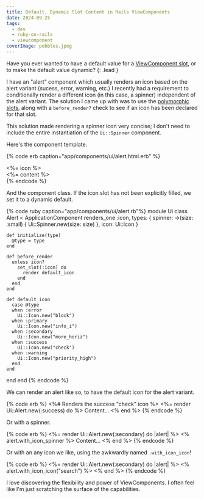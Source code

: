 ```yaml
---
title: Default, Dynamic Slot Content in Rails ViewComponents
date: 2024-09-25
tags:
  - dev
  - ruby-on-rails
  - viewcomponent
coverImage: pebbles.jpeg
---
```


Have you ever wanted to have a default value for a [ViewComponent slot](https://viewcomponent.org/guide/slots.html), or to make the default value dynamic?
{: .lead }

I have an "alert" component which usually renders an icon based on the alert variant (sucess, error, warning, etc.) I recently had a requirement to conditionally render a different icon (in this case, a spinner) independent of the alert variant. The solution I came up with was to use the [polymorphic slots](https://viewcomponent.org/guide/slots.html#polymorphic-slots), along with a `before_render?` check to see if an icon has been declared for that slot.

This solution made rendering a spinner icon very concise; I don't need to include the entire instantiation of the `Ui::Spinner` component.

Here's the component template.

{% code erb caption="app/components/ui/alert.html.erb" %}
<div class="alert alrt-<%= @type %>" role="alert">
  <span class="alert-icon">
    <%= icon %>
  </span>

  <div class="alert-content">
    <%= content %>
  </div>
</div>
{% endcode %}

And the component class. If the icon slot has not been explicitly filled, we set it to a dynamic default.

{% code ruby caption="app/components/ui/alert.rb"%}
module Ui
  class Alert < ApplicationComponent
    renders_one :icon, types: {
      spinner: ->(size: :small) { Ui::Spinner.new(size: size) },
      icon: Ui::Icon
    }

    def initialize(type)
      @type = type
    end

    def before_render
      unless icon?
        set_slot(:icon) do
          render default_icon
        end
      end
    end

    def default_icon
      case @type
      when :error
        Ui::Icon.new("block")
      when :primary
        Ui::Icon.new("info_i")
      when :secondary
        Ui::Icon.new("more_horiz")
      when :success
        Ui::Icon.new("check")
      when :warning
        Ui::Icon.new("priority_high")
      end
    end
  end
end
{% endcode %}

We can render an alert like so, to have the default icon for the alert variant.

{% code erb %}
<%# Renders the success "check" icon %>
<%= render Ui::Alert.new(:success) do %>
  Content...
<% end %>
{% endcode %}

Or with a spinner.

{% code erb %}
<%= render Ui::Alert.new(:secondary) do |alert| %>
  <% alert.with_icon_spinner %>
    Content...
<% end %>
{% endcode %}

Or with an any icon we like, using the awkwardly named `.with_icon_icon`!

{% code erb %}
<%= render Ui::Alert.new(:secondary) do |alert| %>
  <% alert.with_icon_icon("search") %>
<% end %>
{% endcode %}

I love discovering the flexibility and power of ViewComponents. I often feel like I'm just scratching the surface of the capabilities.
